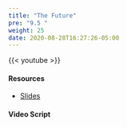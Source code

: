 ```yaml
---
title: "The Future"
pre: "9.5 "
weight: 25
date: 2020-08-28T16:27:26-05:00
---
```


{{< youtube  >}}

<!-- CIS 115: https://youtu.be/ -->

#### Resources
* [Slides](/1-cc110/09-hci/slides/9-Human_Computer_Interaction.pdf)

#### Video Script

